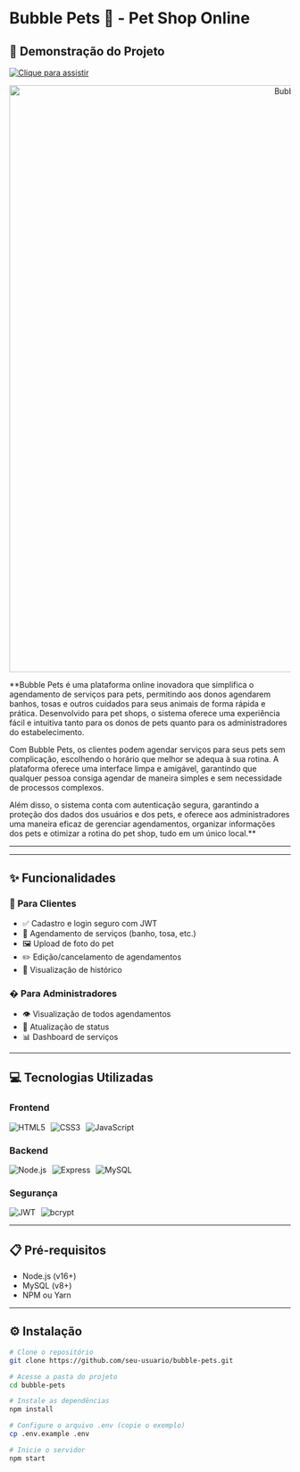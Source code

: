 # Bubble Pets 🐾 - Pet Shop Online

## 🎥 Demonstração do Projeto
[![Clique para assistir](caminho/para/imagem-capa.png)](https://drive.google.com/uc?export=preview&id=14jkXK1FbB7KifpxD8u6wJHZ2dNBQQGQM)


<p align="center">
  <img src="https://drive.google.com/uc?id=1hgLv3BHTHz87-eRvPS6I2LB-x92V_s0q" alt="Bubble Pets Logo" width="1050">
</p>

**Bubble Pets é uma plataforma online inovadora que simplifica o agendamento de serviços para pets, permitindo aos donos agendarem banhos, tosas e outros cuidados para seus animais de forma rápida e prática. Desenvolvido para pet shops, o sistema oferece uma experiência fácil e intuitiva tanto para os donos de pets quanto para os administradores do estabelecimento.

Com Bubble Pets, os clientes podem agendar serviços para seus pets sem complicação, escolhendo o horário que melhor se adequa à sua rotina. A plataforma oferece uma interface limpa e amigável, garantindo que qualquer pessoa consiga agendar de maneira simples e sem necessidade de processos complexos.

Além disso, o sistema conta com autenticação segura, garantindo a proteção dos dados dos usuários e dos pets, e oferece aos administradores uma maneira eficaz de gerenciar agendamentos, organizar informações dos pets e otimizar a rotina do pet shop, tudo em um único local.**

---

---

## ✨ Funcionalidades

### 🐶 Para Clientes
- ✅ Cadastro e login seguro com JWT
- 📅 Agendamento de serviços (banho, tosa, etc.)
- 🖼️ Upload de foto do pet
- ✏️ Edição/cancelamento de agendamentos
- 📱 Visualização de histórico

### �️ Para Administradores
- 👁️ Visualização de todos agendamentos
- 🔄 Atualização de status
- 📊 Dashboard de serviços

---

## 💻 Tecnologias Utilizadas

### Frontend
<div style="display: flex; gap: 10px;">
  <img src="https://img.shields.io/badge/HTML5-E34F26?style=for-the-badge&logo=html5&logoColor=white" alt="HTML5">
  <img src="https://img.shields.io/badge/CSS3-1572B6?style=for-the-badge&logo=css3&logoColor=white" alt="CSS3">
  <img src="https://img.shields.io/badge/JavaScript-F7DF1E?style=for-the-badge&logo=javascript&logoColor=black" alt="JavaScript">
</div>

### Backend
<div style="display: flex; gap: 10px;">
  <img src="https://img.shields.io/badge/Node.js-339933?style=for-the-badge&logo=nodedotjs&logoColor=white" alt="Node.js">
  <img src="https://img.shields.io/badge/Express.js-000000?style=for-the-badge&logo=express&logoColor=white" alt="Express">
  <img src="https://img.shields.io/badge/MySQL-4479A1?style=for-the-badge&logo=mysql&logoColor=white" alt="MySQL">
</div>

### Segurança
<div style="display: flex; gap: 10px;">
  <img src="https://img.shields.io/badge/JWT-000000?style=for-the-badge&logo=JSON%20web%20tokens&logoColor=white" alt="JWT">
  <img src="https://img.shields.io/badge/bcrypt-35495E?style=for-the-badge" alt="bcrypt">
</div>

---

## 📋 Pré-requisitos

- Node.js (v16+)
- MySQL (v8+)
- NPM ou Yarn

---

## ⚙️ Instalação

```bash
# Clone o repositório
git clone https://github.com/seu-usuario/bubble-pets.git

# Acesse a pasta do projeto
cd bubble-pets

# Instale as dependências
npm install

# Configure o arquivo .env (copie o exemplo)
cp .env.example .env

# Inicie o servidor
npm start
